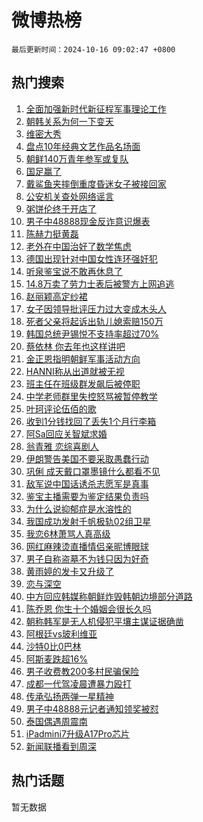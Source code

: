 # 微博热榜

`最后更新时间：2024-10-16 09:02:47 +0800`

## 热门搜索

1. [全面加强新时代新征程军事理论工作](https://m.weibo.cn/search?containerid=100103type%3D1%26t%3D10%26q%3D%23%E5%85%A8%E9%9D%A2%E5%8A%A0%E5%BC%BA%E6%96%B0%E6%97%B6%E4%BB%A3%E6%96%B0%E5%BE%81%E7%A8%8B%E5%86%9B%E4%BA%8B%E7%90%86%E8%AE%BA%E5%B7%A5%E4%BD%9C%23&stream_entry_id=51&isnewpage=1&extparam=seat%3D1%26pos%3D0%26dgr%3D0%26cate%3D10103%26q%3D%2523%25E5%2585%25A8%25E9%259D%25A2%25E5%258A%25A0%25E5%25BC%25BA%25E6%2596%25B0%25E6%2597%25B6%25E4%25BB%25A3%25E6%2596%25B0%25E5%25BE%2581%25E7%25A8%258B%25E5%2586%259B%25E4%25BA%258B%25E7%2590%2586%25E8%25AE%25BA%25E5%25B7%25A5%25E4%25BD%259C%2523%26c_type%3D51%26filter_type%3Drealtimehot%26stream_entry_id%3D51%26display_time%3D1729040566%26pre_seqid%3D17290405665639382951236)
1. [朝韩关系为何一下变天](https://m.weibo.cn/search?containerid=100103type%3D1%26t%3D10%26q%3D%23%E6%9C%9D%E9%9F%A9%E5%85%B3%E7%B3%BB%E4%B8%BA%E4%BD%95%E4%B8%80%E4%B8%8B%E5%8F%98%E5%A4%A9%23&stream_entry_id=31&isnewpage=1&extparam=seat%3D1%26c_type%3D31%26dgr%3D0%26flag%3D2%26cate%3D5001%26realpos%3D1%26stream_entry_id%3D31%26pos%3D0%26band_rank%3D1%26lcate%3D5001%26filter_type%3Drealtimehot%26q%3D%2523%25E6%259C%259D%25E9%259F%25A9%25E5%2585%25B3%25E7%25B3%25BB%25E4%25B8%25BA%25E4%25BD%2595%25E4%25B8%2580%25E4%25B8%258B%25E5%258F%2598%25E5%25A4%25A9%2523%26display_time%3D1729040566%26pre_seqid%3D17290405665639382951236)
1. [维密大秀](https://m.weibo.cn/search?containerid=100103type%3D1%26t%3D10%26q%3D%23%E7%BB%B4%E5%AF%86%E5%A4%A7%E7%A7%80%23&stream_entry_id=31&isnewpage=1&extparam=seat%3D1%26c_type%3D31%26dgr%3D0%26flag%3D1%26cate%3D5001%26realpos%3D2%26stream_entry_id%3D31%26pos%3D1%26band_rank%3D2%26lcate%3D5001%26filter_type%3Drealtimehot%26q%3D%2523%25E7%25BB%25B4%25E5%25AF%2586%25E5%25A4%25A7%25E7%25A7%2580%2523%26display_time%3D1729040566%26pre_seqid%3D17290405665639382951236)
1. [盘点10年经典文艺作品名场面](https://m.weibo.cn/search?containerid=100103type%3D1%26t%3D10%26q%3D%23%E7%9B%98%E7%82%B910%E5%B9%B4%E7%BB%8F%E5%85%B8%E6%96%87%E8%89%BA%E4%BD%9C%E5%93%81%E5%90%8D%E5%9C%BA%E9%9D%A2%23&stream_entry_id=31&isnewpage=1&extparam=seat%3D1%26c_type%3D31%26dgr%3D0%26flag%3D0%26cate%3D5001%26realpos%3D3%26stream_entry_id%3D31%26pos%3D2%26band_rank%3D3%26lcate%3D5001%26filter_type%3Drealtimehot%26q%3D%2523%25E7%259B%2598%25E7%2582%25B910%25E5%25B9%25B4%25E7%25BB%258F%25E5%2585%25B8%25E6%2596%2587%25E8%2589%25BA%25E4%25BD%259C%25E5%2593%2581%25E5%2590%258D%25E5%259C%25BA%25E9%259D%25A2%2523%26display_time%3D1729040566%26pre_seqid%3D17290405665639382951236)
1. [朝鲜140万青年参军或复队](https://m.weibo.cn/search?containerid=100103type%3D1%26t%3D10%26q%3D%23%E6%9C%9D%E9%B2%9C140%E4%B8%87%E9%9D%92%E5%B9%B4%E5%8F%82%E5%86%9B%E6%88%96%E5%A4%8D%E9%98%9F%23&stream_entry_id=31&isnewpage=1&extparam=seat%3D1%26c_type%3D31%26dgr%3D0%26flag%3D1%26cate%3D5001%26realpos%3D4%26stream_entry_id%3D31%26pos%3D3%26band_rank%3D4%26lcate%3D5001%26filter_type%3Drealtimehot%26q%3D%2523%25E6%259C%259D%25E9%25B2%259C140%25E4%25B8%2587%25E9%259D%2592%25E5%25B9%25B4%25E5%258F%2582%25E5%2586%259B%25E6%2588%2596%25E5%25A4%258D%25E9%2598%259F%2523%26display_time%3D1729040566%26pre_seqid%3D17290405665639382951236)
1. [国足赢了](https://m.weibo.cn/search?containerid=100103type%3D1%26t%3D10%26q%3D%E5%9B%BD%E8%B6%B3%E8%B5%A2%E4%BA%86&stream_entry_id=31&isnewpage=1&extparam=seat%3D1%26c_type%3D31%26dgr%3D0%26flag%3D0%26cate%3D5001%26realpos%3D5%26stream_entry_id%3D31%26pos%3D4%26band_rank%3D5%26lcate%3D5001%26filter_type%3Drealtimehot%26q%3D%25E5%259B%25BD%25E8%25B6%25B3%25E8%25B5%25A2%25E4%25BA%2586%26display_time%3D1729040566%26pre_seqid%3D17290405665639382951236)
1. [戴鲨鱼夹摔倒重度昏迷女子被接回家](https://m.weibo.cn/search?containerid=100103type%3D1%26t%3D10%26q%3D%23%E6%88%B4%E9%B2%A8%E9%B1%BC%E5%A4%B9%E6%91%94%E5%80%92%E9%87%8D%E5%BA%A6%E6%98%8F%E8%BF%B7%E5%A5%B3%E5%AD%90%E8%A2%AB%E6%8E%A5%E5%9B%9E%E5%AE%B6%23&stream_entry_id=31&isnewpage=1&extparam=seat%3D1%26c_type%3D31%26dgr%3D0%26flag%3D0%26cate%3D5001%26realpos%3D6%26stream_entry_id%3D31%26pos%3D5%26band_rank%3D6%26lcate%3D5001%26filter_type%3Drealtimehot%26q%3D%2523%25E6%2588%25B4%25E9%25B2%25A8%25E9%25B1%25BC%25E5%25A4%25B9%25E6%2591%2594%25E5%2580%2592%25E9%2587%258D%25E5%25BA%25A6%25E6%2598%258F%25E8%25BF%25B7%25E5%25A5%25B3%25E5%25AD%2590%25E8%25A2%25AB%25E6%258E%25A5%25E5%259B%259E%25E5%25AE%25B6%2523%26display_time%3D1729040566%26pre_seqid%3D17290405665639382951236)
1. [公安机关查处网络谣言](https://m.weibo.cn/search?containerid=100103type%3D1%26t%3D10%26q%3D%23%E5%85%AC%E5%AE%89%E6%9C%BA%E5%85%B3%E6%9F%A5%E5%A4%84%E7%BD%91%E7%BB%9C%E8%B0%A3%E8%A8%80%23&stream_entry_id=31&isnewpage=1&extparam=seat%3D1%26c_type%3D31%26dgr%3D0%26cate%3D5001%26stream_entry_id%3D31%26pos%3D6%26band_rank%3D7%26lcate%3D5001%26q%3D%2523%25E5%2585%25AC%25E5%25AE%2589%25E6%259C%25BA%25E5%2585%25B3%25E6%259F%25A5%25E5%25A4%2584%25E7%25BD%2591%25E7%25BB%259C%25E8%25B0%25A3%25E8%25A8%2580%2523%26is_ad_pos%3D1%26filter_type%3Drealtimehot%26adid%3D259256%26display_time%3D1729040566%26pre_seqid%3D17290405665639382951236)
1. [粥饼伦终于开店了](https://m.weibo.cn/search?containerid=100103type%3D1%26t%3D10%26q%3D%23%E7%B2%A5%E9%A5%BC%E4%BC%A6%E7%BB%88%E4%BA%8E%E5%BC%80%E5%BA%97%E4%BA%86%23&stream_entry_id=31&isnewpage=1&extparam=seat%3D1%26c_type%3D31%26dgr%3D0%26flag%3D0%26cate%3D5001%26realpos%3D7%26stream_entry_id%3D31%26pos%3D7%26band_rank%3D7%26lcate%3D5001%26filter_type%3Drealtimehot%26q%3D%2523%25E7%25B2%25A5%25E9%25A5%25BC%25E4%25BC%25A6%25E7%25BB%2588%25E4%25BA%258E%25E5%25BC%2580%25E5%25BA%2597%25E4%25BA%2586%2523%26display_time%3D1729040566%26pre_seqid%3D17290405665639382951236)
1. [男子中48888现金反诈意识爆表](https://m.weibo.cn/search?containerid=100103type%3D1%26t%3D10%26q%3D%23%E7%94%B7%E5%AD%90%E4%B8%AD48888%E7%8E%B0%E9%87%91%E5%8F%8D%E8%AF%88%E6%84%8F%E8%AF%86%E7%88%86%E8%A1%A8%23&stream_entry_id=31&isnewpage=1&extparam=seat%3D1%26c_type%3D31%26dgr%3D0%26flag%3D0%26cate%3D5001%26realpos%3D8%26stream_entry_id%3D31%26pos%3D8%26band_rank%3D8%26lcate%3D5001%26filter_type%3Drealtimehot%26q%3D%2523%25E7%2594%25B7%25E5%25AD%2590%25E4%25B8%25AD48888%25E7%258E%25B0%25E9%2587%2591%25E5%258F%258D%25E8%25AF%2588%25E6%2584%258F%25E8%25AF%2586%25E7%2588%2586%25E8%25A1%25A8%2523%26display_time%3D1729040566%26pre_seqid%3D17290405665639382951236)
1. [陈赫力挺黄磊](https://m.weibo.cn/search?containerid=100103type%3D1%26t%3D10%26q%3D%23%E9%99%88%E8%B5%AB%E5%8A%9B%E6%8C%BA%E9%BB%84%E7%A3%8A%23&stream_entry_id=31&isnewpage=1&extparam=seat%3D1%26c_type%3D31%26dgr%3D0%26flag%3D0%26cate%3D5001%26realpos%3D9%26stream_entry_id%3D31%26pos%3D9%26band_rank%3D9%26lcate%3D5001%26filter_type%3Drealtimehot%26q%3D%2523%25E9%2599%2588%25E8%25B5%25AB%25E5%258A%259B%25E6%258C%25BA%25E9%25BB%2584%25E7%25A3%258A%2523%26display_time%3D1729040566%26pre_seqid%3D17290405665639382951236)
1. [老外在中国治好了数学焦虑](https://m.weibo.cn/search?containerid=100103type%3D1%26t%3D10%26q%3D%23%E8%80%81%E5%A4%96%E5%9C%A8%E4%B8%AD%E5%9B%BD%E6%B2%BB%E5%A5%BD%E4%BA%86%E6%95%B0%E5%AD%A6%E7%84%A6%E8%99%91%23&stream_entry_id=31&isnewpage=1&extparam=seat%3D1%26c_type%3D31%26dgr%3D0%26flag%3D0%26cate%3D5001%26realpos%3D10%26stream_entry_id%3D31%26pos%3D10%26band_rank%3D10%26lcate%3D5001%26filter_type%3Drealtimehot%26q%3D%2523%25E8%2580%2581%25E5%25A4%2596%25E5%259C%25A8%25E4%25B8%25AD%25E5%259B%25BD%25E6%25B2%25BB%25E5%25A5%25BD%25E4%25BA%2586%25E6%2595%25B0%25E5%25AD%25A6%25E7%2584%25A6%25E8%2599%2591%2523%26display_time%3D1729040566%26pre_seqid%3D17290405665639382951236)
1. [德国出现针对中国女性连环强奸犯](https://m.weibo.cn/search?containerid=100103type%3D1%26t%3D10%26q%3D%23%E5%BE%B7%E5%9B%BD%E5%87%BA%E7%8E%B0%E9%92%88%E5%AF%B9%E4%B8%AD%E5%9B%BD%E5%A5%B3%E6%80%A7%E8%BF%9E%E7%8E%AF%E5%BC%BA%E5%A5%B8%E7%8A%AF%23&stream_entry_id=31&isnewpage=1&extparam=seat%3D1%26c_type%3D31%26dgr%3D0%26flag%3D1%26cate%3D5001%26realpos%3D11%26stream_entry_id%3D31%26pos%3D11%26band_rank%3D11%26lcate%3D5001%26filter_type%3Drealtimehot%26q%3D%2523%25E5%25BE%25B7%25E5%259B%25BD%25E5%2587%25BA%25E7%258E%25B0%25E9%2592%2588%25E5%25AF%25B9%25E4%25B8%25AD%25E5%259B%25BD%25E5%25A5%25B3%25E6%2580%25A7%25E8%25BF%259E%25E7%258E%25AF%25E5%25BC%25BA%25E5%25A5%25B8%25E7%258A%25AF%2523%26display_time%3D1729040566%26pre_seqid%3D17290405665639382951236)
1. [听泉鉴宝说不敢再休息了](https://m.weibo.cn/search?containerid=100103type%3D1%26t%3D10%26q%3D%23%E5%90%AC%E6%B3%89%E9%89%B4%E5%AE%9D%E8%AF%B4%E4%B8%8D%E6%95%A2%E5%86%8D%E4%BC%91%E6%81%AF%E4%BA%86%23&stream_entry_id=31&isnewpage=1&extparam=seat%3D1%26c_type%3D31%26dgr%3D0%26flag%3D2%26cate%3D5001%26realpos%3D12%26stream_entry_id%3D31%26pos%3D12%26band_rank%3D12%26lcate%3D5001%26filter_type%3Drealtimehot%26q%3D%2523%25E5%2590%25AC%25E6%25B3%2589%25E9%2589%25B4%25E5%25AE%259D%25E8%25AF%25B4%25E4%25B8%258D%25E6%2595%25A2%25E5%2586%258D%25E4%25BC%2591%25E6%2581%25AF%25E4%25BA%2586%2523%26display_time%3D1729040566%26pre_seqid%3D17290405665639382951236)
1. [14.8万卖了劳力士表后被警方上网追逃](https://m.weibo.cn/search?containerid=100103type%3D1%26t%3D10%26q%3D%2314.8%E4%B8%87%E5%8D%96%E4%BA%86%E5%8A%B3%E5%8A%9B%E5%A3%AB%E8%A1%A8%E5%90%8E%E8%A2%AB%E8%AD%A6%E6%96%B9%E4%B8%8A%E7%BD%91%E8%BF%BD%E9%80%83%23&stream_entry_id=31&isnewpage=1&extparam=seat%3D1%26c_type%3D31%26dgr%3D0%26flag%3D0%26cate%3D5001%26realpos%3D13%26stream_entry_id%3D31%26pos%3D13%26band_rank%3D13%26lcate%3D5001%26filter_type%3Drealtimehot%26q%3D%252314.8%25E4%25B8%2587%25E5%258D%2596%25E4%25BA%2586%25E5%258A%25B3%25E5%258A%259B%25E5%25A3%25AB%25E8%25A1%25A8%25E5%2590%258E%25E8%25A2%25AB%25E8%25AD%25A6%25E6%2596%25B9%25E4%25B8%258A%25E7%25BD%2591%25E8%25BF%25BD%25E9%2580%2583%2523%26display_time%3D1729040566%26pre_seqid%3D17290405665639382951236)
1. [赵丽颖高定纱裙](https://m.weibo.cn/search?containerid=100103type%3D1%26t%3D10%26q%3D%23%E8%B5%B5%E4%B8%BD%E9%A2%96%E9%AB%98%E5%AE%9A%E7%BA%B1%E8%A3%99%23&stream_entry_id=31&isnewpage=1&extparam=seat%3D1%26c_type%3D31%26dgr%3D0%26flag%3D1%26cate%3D5001%26realpos%3D14%26stream_entry_id%3D31%26pos%3D14%26band_rank%3D14%26lcate%3D5001%26filter_type%3Drealtimehot%26q%3D%2523%25E8%25B5%25B5%25E4%25B8%25BD%25E9%25A2%2596%25E9%25AB%2598%25E5%25AE%259A%25E7%25BA%25B1%25E8%25A3%2599%2523%26display_time%3D1729040566%26pre_seqid%3D17290405665639382951236)
1. [女子因领导批评压力过大变成木头人](https://m.weibo.cn/search?containerid=100103type%3D1%26t%3D10%26q%3D%23%E5%A5%B3%E5%AD%90%E5%9B%A0%E9%A2%86%E5%AF%BC%E6%89%B9%E8%AF%84%E5%8E%8B%E5%8A%9B%E8%BF%87%E5%A4%A7%E5%8F%98%E6%88%90%E6%9C%A8%E5%A4%B4%E4%BA%BA%23&stream_entry_id=31&isnewpage=1&extparam=seat%3D1%26c_type%3D31%26dgr%3D0%26flag%3D0%26cate%3D5001%26realpos%3D15%26stream_entry_id%3D31%26pos%3D15%26band_rank%3D15%26lcate%3D5001%26filter_type%3Drealtimehot%26q%3D%2523%25E5%25A5%25B3%25E5%25AD%2590%25E5%259B%25A0%25E9%25A2%2586%25E5%25AF%25BC%25E6%2589%25B9%25E8%25AF%2584%25E5%258E%258B%25E5%258A%259B%25E8%25BF%2587%25E5%25A4%25A7%25E5%258F%2598%25E6%2588%2590%25E6%259C%25A8%25E5%25A4%25B4%25E4%25BA%25BA%2523%26display_time%3D1729040566%26pre_seqid%3D17290405665639382951236)
1. [死者父亲将起诉出轨儿媳索赔150万](https://m.weibo.cn/search?containerid=100103type%3D1%26t%3D10%26q%3D%23%E6%AD%BB%E8%80%85%E7%88%B6%E4%BA%B2%E5%B0%86%E8%B5%B7%E8%AF%89%E5%87%BA%E8%BD%A8%E5%84%BF%E5%AA%B3%E7%B4%A2%E8%B5%94150%E4%B8%87%23&stream_entry_id=31&isnewpage=1&extparam=seat%3D1%26c_type%3D31%26dgr%3D0%26flag%3D0%26cate%3D5001%26realpos%3D16%26stream_entry_id%3D31%26pos%3D16%26band_rank%3D16%26lcate%3D5001%26filter_type%3Drealtimehot%26q%3D%2523%25E6%25AD%25BB%25E8%2580%2585%25E7%2588%25B6%25E4%25BA%25B2%25E5%25B0%2586%25E8%25B5%25B7%25E8%25AF%2589%25E5%2587%25BA%25E8%25BD%25A8%25E5%2584%25BF%25E5%25AA%25B3%25E7%25B4%25A2%25E8%25B5%2594150%25E4%25B8%2587%2523%26display_time%3D1729040566%26pre_seqid%3D17290405665639382951236)
1. [韩国总统尹锡悦不支持率超过70%](https://m.weibo.cn/search?containerid=100103type%3D1%26t%3D10%26q%3D%23%E9%9F%A9%E5%9B%BD%E6%80%BB%E7%BB%9F%E5%B0%B9%E9%94%A1%E6%82%A6%E4%B8%8D%E6%94%AF%E6%8C%81%E7%8E%87%E8%B6%85%E8%BF%8770%25%23&stream_entry_id=31&isnewpage=1&extparam=seat%3D1%26c_type%3D31%26dgr%3D0%26flag%3D0%26cate%3D5001%26realpos%3D17%26stream_entry_id%3D31%26pos%3D17%26band_rank%3D17%26lcate%3D5001%26filter_type%3Drealtimehot%26q%3D%2523%25E9%259F%25A9%25E5%259B%25BD%25E6%2580%25BB%25E7%25BB%259F%25E5%25B0%25B9%25E9%2594%25A1%25E6%2582%25A6%25E4%25B8%258D%25E6%2594%25AF%25E6%258C%2581%25E7%258E%2587%25E8%25B6%2585%25E8%25BF%258770%2525%2523%26display_time%3D1729040566%26pre_seqid%3D17290405665639382951236)
1. [蔡依林 你去年也这样讲吧](https://m.weibo.cn/search?containerid=100103type%3D1%26t%3D10%26q%3D%E8%94%A1%E4%BE%9D%E6%9E%97+%E4%BD%A0%E5%8E%BB%E5%B9%B4%E4%B9%9F%E8%BF%99%E6%A0%B7%E8%AE%B2%E5%90%A7&stream_entry_id=31&isnewpage=1&extparam=seat%3D1%26c_type%3D31%26dgr%3D0%26flag%3D0%26cate%3D5001%26realpos%3D18%26stream_entry_id%3D31%26pos%3D18%26band_rank%3D18%26lcate%3D5001%26filter_type%3Drealtimehot%26q%3D%25E8%2594%25A1%25E4%25BE%259D%25E6%259E%2597%2520%25E4%25BD%25A0%25E5%258E%25BB%25E5%25B9%25B4%25E4%25B9%259F%25E8%25BF%2599%25E6%25A0%25B7%25E8%25AE%25B2%25E5%2590%25A7%26display_time%3D1729040566%26pre_seqid%3D17290405665639382951236)
1. [金正恩指明朝鲜军事活动方向](https://m.weibo.cn/search?containerid=100103type%3D1%26t%3D10%26q%3D%23%E9%87%91%E6%AD%A3%E6%81%A9%E6%8C%87%E6%98%8E%E6%9C%9D%E9%B2%9C%E5%86%9B%E4%BA%8B%E6%B4%BB%E5%8A%A8%E6%96%B9%E5%90%91%23&stream_entry_id=31&isnewpage=1&extparam=seat%3D1%26c_type%3D31%26dgr%3D0%26flag%3D0%26cate%3D5001%26realpos%3D19%26stream_entry_id%3D31%26pos%3D19%26band_rank%3D19%26lcate%3D5001%26filter_type%3Drealtimehot%26q%3D%2523%25E9%2587%2591%25E6%25AD%25A3%25E6%2581%25A9%25E6%258C%2587%25E6%2598%258E%25E6%259C%259D%25E9%25B2%259C%25E5%2586%259B%25E4%25BA%258B%25E6%25B4%25BB%25E5%258A%25A8%25E6%2596%25B9%25E5%2590%2591%2523%26display_time%3D1729040566%26pre_seqid%3D17290405665639382951236)
1. [HANNI称从出道就被无视](https://m.weibo.cn/search?containerid=100103type%3D1%26t%3D10%26q%3D%23HANNI%E7%A7%B0%E4%BB%8E%E5%87%BA%E9%81%93%E5%B0%B1%E8%A2%AB%E6%97%A0%E8%A7%86%23&stream_entry_id=31&isnewpage=1&extparam=seat%3D1%26c_type%3D31%26dgr%3D0%26flag%3D0%26cate%3D5001%26realpos%3D20%26stream_entry_id%3D31%26pos%3D20%26band_rank%3D20%26lcate%3D5001%26filter_type%3Drealtimehot%26q%3D%2523HANNI%25E7%25A7%25B0%25E4%25BB%258E%25E5%2587%25BA%25E9%2581%2593%25E5%25B0%25B1%25E8%25A2%25AB%25E6%2597%25A0%25E8%25A7%2586%2523%26display_time%3D1729040566%26pre_seqid%3D17290405665639382951236)
1. [班主任在班级群发飙后被停职](https://m.weibo.cn/search?containerid=100103type%3D1%26t%3D10%26q%3D%23%E7%8F%AD%E4%B8%BB%E4%BB%BB%E5%9C%A8%E7%8F%AD%E7%BA%A7%E7%BE%A4%E5%8F%91%E9%A3%99%E5%90%8E%E8%A2%AB%E5%81%9C%E8%81%8C%23&stream_entry_id=31&isnewpage=1&extparam=seat%3D1%26c_type%3D31%26dgr%3D0%26flag%3D2%26cate%3D5001%26realpos%3D21%26stream_entry_id%3D31%26pos%3D21%26band_rank%3D21%26lcate%3D5001%26filter_type%3Drealtimehot%26q%3D%2523%25E7%258F%25AD%25E4%25B8%25BB%25E4%25BB%25BB%25E5%259C%25A8%25E7%258F%25AD%25E7%25BA%25A7%25E7%25BE%25A4%25E5%258F%2591%25E9%25A3%2599%25E5%2590%258E%25E8%25A2%25AB%25E5%2581%259C%25E8%2581%258C%2523%26display_time%3D1729040566%26pre_seqid%3D17290405665639382951236)
1. [中学老师群里失控怒骂被暂停教学](https://m.weibo.cn/search?containerid=100103type%3D1%26t%3D10%26q%3D%23%E4%B8%AD%E5%AD%A6%E8%80%81%E5%B8%88%E7%BE%A4%E9%87%8C%E5%A4%B1%E6%8E%A7%E6%80%92%E9%AA%82%E8%A2%AB%E6%9A%82%E5%81%9C%E6%95%99%E5%AD%A6%23&stream_entry_id=31&isnewpage=1&extparam=seat%3D1%26c_type%3D31%26dgr%3D0%26flag%3D0%26cate%3D5001%26realpos%3D22%26stream_entry_id%3D31%26pos%3D22%26band_rank%3D22%26lcate%3D5001%26filter_type%3Drealtimehot%26q%3D%2523%25E4%25B8%25AD%25E5%25AD%25A6%25E8%2580%2581%25E5%25B8%2588%25E7%25BE%25A4%25E9%2587%258C%25E5%25A4%25B1%25E6%258E%25A7%25E6%2580%2592%25E9%25AA%2582%25E8%25A2%25AB%25E6%259A%2582%25E5%2581%259C%25E6%2595%2599%25E5%25AD%25A6%2523%26display_time%3D1729040566%26pre_seqid%3D17290405665639382951236)
1. [叶珂评论伍佰的歌](https://m.weibo.cn/search?containerid=100103type%3D1%26t%3D10%26q%3D%23%E5%8F%B6%E7%8F%82%E8%AF%84%E8%AE%BA%E4%BC%8D%E4%BD%B0%E7%9A%84%E6%AD%8C%23&stream_entry_id=31&isnewpage=1&extparam=seat%3D1%26c_type%3D31%26dgr%3D0%26flag%3D0%26cate%3D5001%26realpos%3D23%26stream_entry_id%3D31%26pos%3D23%26band_rank%3D23%26lcate%3D5001%26filter_type%3Drealtimehot%26q%3D%2523%25E5%258F%25B6%25E7%258F%2582%25E8%25AF%2584%25E8%25AE%25BA%25E4%25BC%258D%25E4%25BD%25B0%25E7%259A%2584%25E6%25AD%258C%2523%26display_time%3D1729040566%26pre_seqid%3D17290405665639382951236)
1. [收到1分钱找回了丢失1个月行李箱](https://m.weibo.cn/search?containerid=100103type%3D1%26t%3D10%26q%3D%23%E6%94%B6%E5%88%B01%E5%88%86%E9%92%B1%E6%89%BE%E5%9B%9E%E4%BA%86%E4%B8%A2%E5%A4%B11%E4%B8%AA%E6%9C%88%E8%A1%8C%E6%9D%8E%E7%AE%B1%23&stream_entry_id=31&isnewpage=1&extparam=seat%3D1%26c_type%3D31%26dgr%3D0%26flag%3D32768%26cate%3D5001%26realpos%3D24%26stream_entry_id%3D31%26pos%3D24%26band_rank%3D24%26lcate%3D5001%26filter_type%3Drealtimehot%26q%3D%2523%25E6%2594%25B6%25E5%2588%25B01%25E5%2588%2586%25E9%2592%25B1%25E6%2589%25BE%25E5%259B%259E%25E4%25BA%2586%25E4%25B8%25A2%25E5%25A4%25B11%25E4%25B8%25AA%25E6%259C%2588%25E8%25A1%258C%25E6%259D%258E%25E7%25AE%25B1%2523%26display_time%3D1729040566%26pre_seqid%3D17290405665639382951236)
1. [阿Sa回应关智斌求婚](https://m.weibo.cn/search?containerid=100103type%3D1%26t%3D10%26q%3D%23%E9%98%BFSa%E5%9B%9E%E5%BA%94%E5%85%B3%E6%99%BA%E6%96%8C%E6%B1%82%E5%A9%9A%23&stream_entry_id=31&isnewpage=1&extparam=seat%3D1%26c_type%3D31%26dgr%3D0%26flag%3D0%26cate%3D5001%26realpos%3D25%26stream_entry_id%3D31%26pos%3D25%26band_rank%3D25%26lcate%3D5001%26filter_type%3Drealtimehot%26q%3D%2523%25E9%2598%25BFSa%25E5%259B%259E%25E5%25BA%2594%25E5%2585%25B3%25E6%2599%25BA%25E6%2596%258C%25E6%25B1%2582%25E5%25A9%259A%2523%26display_time%3D1729040566%26pre_seqid%3D17290405665639382951236)
1. [翁青雅 恋综喜剧人](https://m.weibo.cn/search?containerid=100103type%3D1%26t%3D10%26q%3D%E7%BF%81%E9%9D%92%E9%9B%85+%E6%81%8B%E7%BB%BC%E5%96%9C%E5%89%A7%E4%BA%BA&stream_entry_id=31&isnewpage=1&extparam=seat%3D1%26c_type%3D31%26dgr%3D0%26flag%3D1%26cate%3D5001%26realpos%3D26%26stream_entry_id%3D31%26pos%3D26%26band_rank%3D26%26lcate%3D5001%26filter_type%3Drealtimehot%26q%3D%25E7%25BF%2581%25E9%259D%2592%25E9%259B%2585%2520%25E6%2581%258B%25E7%25BB%25BC%25E5%2596%259C%25E5%2589%25A7%25E4%25BA%25BA%26display_time%3D1729040566%26pre_seqid%3D17290405665639382951236)
1. [伊朗警告美国不要采取愚蠢行动](https://m.weibo.cn/search?containerid=100103type%3D1%26t%3D10%26q%3D%23%E4%BC%8A%E6%9C%97%E8%AD%A6%E5%91%8A%E7%BE%8E%E5%9B%BD%E4%B8%8D%E8%A6%81%E9%87%87%E5%8F%96%E6%84%9A%E8%A0%A2%E8%A1%8C%E5%8A%A8%23&stream_entry_id=31&isnewpage=1&extparam=seat%3D1%26c_type%3D31%26dgr%3D0%26flag%3D1%26cate%3D5001%26realpos%3D27%26stream_entry_id%3D31%26pos%3D27%26band_rank%3D27%26lcate%3D5001%26filter_type%3Drealtimehot%26q%3D%2523%25E4%25BC%258A%25E6%259C%2597%25E8%25AD%25A6%25E5%2591%258A%25E7%25BE%258E%25E5%259B%25BD%25E4%25B8%258D%25E8%25A6%2581%25E9%2587%2587%25E5%258F%2596%25E6%2584%259A%25E8%25A0%25A2%25E8%25A1%258C%25E5%258A%25A8%2523%26display_time%3D1729040566%26pre_seqid%3D17290405665639382951236)
1. [巩俐 成天戴口罩墨镜什么都看不见](https://m.weibo.cn/search?containerid=100103type%3D1%26t%3D10%26q%3D%E5%B7%A9%E4%BF%90+%E6%88%90%E5%A4%A9%E6%88%B4%E5%8F%A3%E7%BD%A9%E5%A2%A8%E9%95%9C%E4%BB%80%E4%B9%88%E9%83%BD%E7%9C%8B%E4%B8%8D%E8%A7%81&stream_entry_id=31&isnewpage=1&extparam=seat%3D1%26c_type%3D31%26dgr%3D0%26flag%3D0%26cate%3D5001%26realpos%3D28%26stream_entry_id%3D31%26pos%3D28%26band_rank%3D28%26lcate%3D5001%26filter_type%3Drealtimehot%26q%3D%25E5%25B7%25A9%25E4%25BF%2590%2520%25E6%2588%2590%25E5%25A4%25A9%25E6%2588%25B4%25E5%258F%25A3%25E7%25BD%25A9%25E5%25A2%25A8%25E9%2595%259C%25E4%25BB%2580%25E4%25B9%2588%25E9%2583%25BD%25E7%259C%258B%25E4%25B8%258D%25E8%25A7%2581%26display_time%3D1729040566%26pre_seqid%3D17290405665639382951236)
1. [敌军说中国话诱杀志愿军是真事](https://m.weibo.cn/search?containerid=100103type%3D1%26t%3D10%26q%3D%E6%95%8C%E5%86%9B%E8%AF%B4%E4%B8%AD%E5%9B%BD%E8%AF%9D%E8%AF%B1%E6%9D%80%E5%BF%97%E6%84%BF%E5%86%9B%E6%98%AF%E7%9C%9F%E4%BA%8B&stream_entry_id=31&isnewpage=1&extparam=seat%3D1%26c_type%3D31%26dgr%3D0%26flag%3D0%26cate%3D5001%26realpos%3D29%26stream_entry_id%3D31%26pos%3D29%26band_rank%3D29%26lcate%3D5001%26filter_type%3Drealtimehot%26q%3D%25E6%2595%258C%25E5%2586%259B%25E8%25AF%25B4%25E4%25B8%25AD%25E5%259B%25BD%25E8%25AF%259D%25E8%25AF%25B1%25E6%259D%2580%25E5%25BF%2597%25E6%2584%25BF%25E5%2586%259B%25E6%2598%25AF%25E7%259C%259F%25E4%25BA%258B%26display_time%3D1729040566%26pre_seqid%3D17290405665639382951236)
1. [鉴宝主播需要为鉴定结果负责吗](https://m.weibo.cn/search?containerid=100103type%3D1%26t%3D10%26q%3D%23%E9%89%B4%E5%AE%9D%E4%B8%BB%E6%92%AD%E9%9C%80%E8%A6%81%E4%B8%BA%E9%89%B4%E5%AE%9A%E7%BB%93%E6%9E%9C%E8%B4%9F%E8%B4%A3%E5%90%97%23&stream_entry_id=31&isnewpage=1&extparam=seat%3D1%26c_type%3D31%26dgr%3D0%26flag%3D0%26cate%3D5001%26realpos%3D30%26stream_entry_id%3D31%26pos%3D30%26band_rank%3D30%26lcate%3D5001%26filter_type%3Drealtimehot%26q%3D%2523%25E9%2589%25B4%25E5%25AE%259D%25E4%25B8%25BB%25E6%2592%25AD%25E9%259C%2580%25E8%25A6%2581%25E4%25B8%25BA%25E9%2589%25B4%25E5%25AE%259A%25E7%25BB%2593%25E6%259E%259C%25E8%25B4%259F%25E8%25B4%25A3%25E5%2590%2597%2523%26display_time%3D1729040566%26pre_seqid%3D17290405665639382951236)
1. [为什么说抑郁症是水溶性的](https://m.weibo.cn/search?containerid=100103type%3D1%26t%3D10%26q%3D%23%E4%B8%BA%E4%BB%80%E4%B9%88%E8%AF%B4%E6%8A%91%E9%83%81%E7%97%87%E6%98%AF%E6%B0%B4%E6%BA%B6%E6%80%A7%E7%9A%84%23&stream_entry_id=31&isnewpage=1&extparam=seat%3D1%26c_type%3D31%26dgr%3D0%26flag%3D0%26cate%3D5001%26realpos%3D31%26stream_entry_id%3D31%26pos%3D31%26band_rank%3D31%26lcate%3D5001%26filter_type%3Drealtimehot%26q%3D%2523%25E4%25B8%25BA%25E4%25BB%2580%25E4%25B9%2588%25E8%25AF%25B4%25E6%258A%2591%25E9%2583%2581%25E7%2597%2587%25E6%2598%25AF%25E6%25B0%25B4%25E6%25BA%25B6%25E6%2580%25A7%25E7%259A%2584%2523%26display_time%3D1729040566%26pre_seqid%3D17290405665639382951236)
1. [我国成功发射千帆极轨02组卫星](https://m.weibo.cn/search?containerid=100103type%3D1%26t%3D10%26q%3D%23%E6%88%91%E5%9B%BD%E6%88%90%E5%8A%9F%E5%8F%91%E5%B0%84%E5%8D%83%E5%B8%86%E6%9E%81%E8%BD%A802%E7%BB%84%E5%8D%AB%E6%98%9F%23&stream_entry_id=31&isnewpage=1&extparam=seat%3D1%26c_type%3D31%26dgr%3D0%26flag%3D0%26cate%3D5001%26realpos%3D32%26stream_entry_id%3D31%26pos%3D32%26band_rank%3D32%26lcate%3D5001%26filter_type%3Drealtimehot%26q%3D%2523%25E6%2588%2591%25E5%259B%25BD%25E6%2588%2590%25E5%258A%259F%25E5%258F%2591%25E5%25B0%2584%25E5%258D%2583%25E5%25B8%2586%25E6%259E%2581%25E8%25BD%25A802%25E7%25BB%2584%25E5%258D%25AB%25E6%2598%259F%2523%26display_time%3D1729040566%26pre_seqid%3D17290405665639382951236)
1. [我恋6林萧骂人真高级](https://m.weibo.cn/search?containerid=100103type%3D1%26t%3D10%26q%3D%E6%88%91%E6%81%8B6%E6%9E%97%E8%90%A7%E9%AA%82%E4%BA%BA%E7%9C%9F%E9%AB%98%E7%BA%A7&stream_entry_id=31&isnewpage=1&extparam=seat%3D1%26c_type%3D31%26dgr%3D0%26flag%3D1%26cate%3D5001%26realpos%3D33%26stream_entry_id%3D31%26pos%3D33%26band_rank%3D33%26lcate%3D5001%26filter_type%3Drealtimehot%26q%3D%25E6%2588%2591%25E6%2581%258B6%25E6%259E%2597%25E8%2590%25A7%25E9%25AA%2582%25E4%25BA%25BA%25E7%259C%259F%25E9%25AB%2598%25E7%25BA%25A7%26display_time%3D1729040566%26pre_seqid%3D17290405665639382951236)
1. [网红麻辣烫直播情侣亲昵博眼球](https://m.weibo.cn/search?containerid=100103type%3D1%26t%3D10%26q%3D%23%E7%BD%91%E7%BA%A2%E9%BA%BB%E8%BE%A3%E7%83%AB%E7%9B%B4%E6%92%AD%E6%83%85%E4%BE%A3%E4%BA%B2%E6%98%B5%E5%8D%9A%E7%9C%BC%E7%90%83%23&stream_entry_id=31&isnewpage=1&extparam=seat%3D1%26c_type%3D31%26dgr%3D0%26flag%3D0%26cate%3D5001%26realpos%3D34%26stream_entry_id%3D31%26pos%3D34%26band_rank%3D34%26lcate%3D5001%26filter_type%3Drealtimehot%26q%3D%2523%25E7%25BD%2591%25E7%25BA%25A2%25E9%25BA%25BB%25E8%25BE%25A3%25E7%2583%25AB%25E7%259B%25B4%25E6%2592%25AD%25E6%2583%2585%25E4%25BE%25A3%25E4%25BA%25B2%25E6%2598%25B5%25E5%258D%259A%25E7%259C%25BC%25E7%2590%2583%2523%26display_time%3D1729040566%26pre_seqid%3D17290405665639382951236)
1. [男子自称盗墓不为钱只因为好奇](https://m.weibo.cn/search?containerid=100103type%3D1%26t%3D10%26q%3D%23%E7%94%B7%E5%AD%90%E8%87%AA%E7%A7%B0%E7%9B%97%E5%A2%93%E4%B8%8D%E4%B8%BA%E9%92%B1%E5%8F%AA%E5%9B%A0%E4%B8%BA%E5%A5%BD%E5%A5%87%23&stream_entry_id=31&isnewpage=1&extparam=seat%3D1%26c_type%3D31%26dgr%3D0%26flag%3D0%26cate%3D5001%26realpos%3D35%26stream_entry_id%3D31%26pos%3D35%26band_rank%3D35%26lcate%3D5001%26filter_type%3Drealtimehot%26q%3D%2523%25E7%2594%25B7%25E5%25AD%2590%25E8%2587%25AA%25E7%25A7%25B0%25E7%259B%2597%25E5%25A2%2593%25E4%25B8%258D%25E4%25B8%25BA%25E9%2592%25B1%25E5%258F%25AA%25E5%259B%25A0%25E4%25B8%25BA%25E5%25A5%25BD%25E5%25A5%2587%2523%26display_time%3D1729040566%26pre_seqid%3D17290405665639382951236)
1. [黄雨婷的发卡又升级了](https://m.weibo.cn/search?containerid=100103type%3D1%26t%3D10%26q%3D%23%E9%BB%84%E9%9B%A8%E5%A9%B7%E7%9A%84%E5%8F%91%E5%8D%A1%E5%8F%88%E5%8D%87%E7%BA%A7%E4%BA%86%23&stream_entry_id=31&isnewpage=1&extparam=seat%3D1%26c_type%3D31%26dgr%3D0%26flag%3D0%26cate%3D5001%26realpos%3D36%26stream_entry_id%3D31%26pos%3D36%26band_rank%3D36%26lcate%3D5001%26filter_type%3Drealtimehot%26q%3D%2523%25E9%25BB%2584%25E9%259B%25A8%25E5%25A9%25B7%25E7%259A%2584%25E5%258F%2591%25E5%258D%25A1%25E5%258F%2588%25E5%258D%2587%25E7%25BA%25A7%25E4%25BA%2586%2523%26display_time%3D1729040566%26pre_seqid%3D17290405665639382951236)
1. [恋与深空](https://m.weibo.cn/search?containerid=100103type%3D1%26t%3D10%26q%3D%E6%81%8B%E4%B8%8E%E6%B7%B1%E7%A9%BA&stream_entry_id=31&isnewpage=1&extparam=seat%3D1%26c_type%3D31%26dgr%3D0%26flag%3D1%26cate%3D5001%26realpos%3D37%26stream_entry_id%3D31%26pos%3D37%26band_rank%3D37%26lcate%3D5001%26filter_type%3Drealtimehot%26q%3D%25E6%2581%258B%25E4%25B8%258E%25E6%25B7%25B1%25E7%25A9%25BA%26display_time%3D1729040566%26pre_seqid%3D17290405665639382951236)
1. [中方回应韩媒称朝鲜炸毁韩朝边境部分道路](https://m.weibo.cn/search?containerid=100103type%3D1%26t%3D10%26q%3D%23%E4%B8%AD%E6%96%B9%E5%9B%9E%E5%BA%94%E9%9F%A9%E5%AA%92%E7%A7%B0%E6%9C%9D%E9%B2%9C%E7%82%B8%E6%AF%81%E9%9F%A9%E6%9C%9D%E8%BE%B9%E5%A2%83%E9%83%A8%E5%88%86%E9%81%93%E8%B7%AF%23&stream_entry_id=31&isnewpage=1&extparam=seat%3D1%26c_type%3D31%26dgr%3D0%26flag%3D0%26cate%3D5001%26realpos%3D38%26stream_entry_id%3D31%26pos%3D38%26band_rank%3D38%26lcate%3D5001%26filter_type%3Drealtimehot%26q%3D%2523%25E4%25B8%25AD%25E6%2596%25B9%25E5%259B%259E%25E5%25BA%2594%25E9%259F%25A9%25E5%25AA%2592%25E7%25A7%25B0%25E6%259C%259D%25E9%25B2%259C%25E7%2582%25B8%25E6%25AF%2581%25E9%259F%25A9%25E6%259C%259D%25E8%25BE%25B9%25E5%25A2%2583%25E9%2583%25A8%25E5%2588%2586%25E9%2581%2593%25E8%25B7%25AF%2523%26display_time%3D1729040566%26pre_seqid%3D17290405665639382951236)
1. [陈乔恩 你生十个婚姻会很长久吗](https://m.weibo.cn/search?containerid=100103type%3D1%26t%3D10%26q%3D%E9%99%88%E4%B9%94%E6%81%A9+%E4%BD%A0%E7%94%9F%E5%8D%81%E4%B8%AA%E5%A9%9A%E5%A7%BB%E4%BC%9A%E5%BE%88%E9%95%BF%E4%B9%85%E5%90%97&stream_entry_id=31&isnewpage=1&extparam=seat%3D1%26c_type%3D31%26dgr%3D0%26flag%3D0%26cate%3D5001%26realpos%3D39%26stream_entry_id%3D31%26pos%3D39%26band_rank%3D39%26lcate%3D5001%26filter_type%3Drealtimehot%26q%3D%25E9%2599%2588%25E4%25B9%2594%25E6%2581%25A9%2520%25E4%25BD%25A0%25E7%2594%259F%25E5%258D%2581%25E4%25B8%25AA%25E5%25A9%259A%25E5%25A7%25BB%25E4%25BC%259A%25E5%25BE%2588%25E9%2595%25BF%25E4%25B9%2585%25E5%2590%2597%26display_time%3D1729040566%26pre_seqid%3D17290405665639382951236)
1. [朝称韩军是无人机侵犯平壤主谋证据确凿](https://m.weibo.cn/search?containerid=100103type%3D1%26t%3D10%26q%3D%23%E6%9C%9D%E7%A7%B0%E9%9F%A9%E5%86%9B%E6%98%AF%E6%97%A0%E4%BA%BA%E6%9C%BA%E4%BE%B5%E7%8A%AF%E5%B9%B3%E5%A3%A4%E4%B8%BB%E8%B0%8B%E8%AF%81%E6%8D%AE%E7%A1%AE%E5%87%BF%23&stream_entry_id=31&isnewpage=1&extparam=seat%3D1%26c_type%3D31%26dgr%3D0%26flag%3D0%26cate%3D5001%26realpos%3D40%26stream_entry_id%3D31%26pos%3D40%26band_rank%3D40%26lcate%3D5001%26filter_type%3Drealtimehot%26q%3D%2523%25E6%259C%259D%25E7%25A7%25B0%25E9%259F%25A9%25E5%2586%259B%25E6%2598%25AF%25E6%2597%25A0%25E4%25BA%25BA%25E6%259C%25BA%25E4%25BE%25B5%25E7%258A%25AF%25E5%25B9%25B3%25E5%25A3%25A4%25E4%25B8%25BB%25E8%25B0%258B%25E8%25AF%2581%25E6%258D%25AE%25E7%25A1%25AE%25E5%2587%25BF%2523%26display_time%3D1729040566%26pre_seqid%3D17290405665639382951236)
1. [阿根廷vs玻利维亚](https://m.weibo.cn/search?containerid=100103type%3D1%26t%3D10%26q%3D%23%E9%98%BF%E6%A0%B9%E5%BB%B7vs%E7%8E%BB%E5%88%A9%E7%BB%B4%E4%BA%9A%23&stream_entry_id=31&isnewpage=1&extparam=seat%3D1%26c_type%3D31%26dgr%3D0%26flag%3D1%26cate%3D5001%26realpos%3D41%26stream_entry_id%3D31%26pos%3D41%26band_rank%3D41%26lcate%3D5001%26filter_type%3Drealtimehot%26q%3D%2523%25E9%2598%25BF%25E6%25A0%25B9%25E5%25BB%25B7vs%25E7%258E%25BB%25E5%2588%25A9%25E7%25BB%25B4%25E4%25BA%259A%2523%26display_time%3D1729040566%26pre_seqid%3D17290405665639382951236)
1. [沙特0比0巴林](https://m.weibo.cn/search?containerid=100103type%3D1%26t%3D10%26q%3D%23%E6%B2%99%E7%89%B90%E6%AF%940%E5%B7%B4%E6%9E%97%23&stream_entry_id=31&isnewpage=1&extparam=seat%3D1%26c_type%3D31%26dgr%3D0%26flag%3D1%26cate%3D5001%26realpos%3D42%26stream_entry_id%3D31%26pos%3D42%26band_rank%3D42%26lcate%3D5001%26filter_type%3Drealtimehot%26q%3D%2523%25E6%25B2%2599%25E7%2589%25B90%25E6%25AF%25940%25E5%25B7%25B4%25E6%259E%2597%2523%26display_time%3D1729040566%26pre_seqid%3D17290405665639382951236)
1. [阿斯麦跌超16%](https://m.weibo.cn/search?containerid=100103type%3D1%26t%3D10%26q%3D%23%E9%98%BF%E6%96%AF%E9%BA%A6%E8%B7%8C%E8%B6%8516%25%23&stream_entry_id=31&isnewpage=1&extparam=seat%3D1%26c_type%3D31%26dgr%3D0%26flag%3D1%26cate%3D5001%26realpos%3D43%26stream_entry_id%3D31%26pos%3D43%26band_rank%3D43%26lcate%3D5001%26filter_type%3Drealtimehot%26q%3D%2523%25E9%2598%25BF%25E6%2596%25AF%25E9%25BA%25A6%25E8%25B7%258C%25E8%25B6%258516%2525%2523%26display_time%3D1729040566%26pre_seqid%3D17290405665639382951236)
1. [男子收费教200多村民骗保险](https://m.weibo.cn/search?containerid=100103type%3D1%26t%3D10%26q%3D%23%E7%94%B7%E5%AD%90%E6%94%B6%E8%B4%B9%E6%95%99200%E5%A4%9A%E6%9D%91%E6%B0%91%E9%AA%97%E4%BF%9D%E9%99%A9%23&stream_entry_id=31&isnewpage=1&extparam=seat%3D1%26c_type%3D31%26dgr%3D0%26flag%3D1%26cate%3D5001%26realpos%3D44%26stream_entry_id%3D31%26pos%3D44%26band_rank%3D44%26lcate%3D5001%26filter_type%3Drealtimehot%26q%3D%2523%25E7%2594%25B7%25E5%25AD%2590%25E6%2594%25B6%25E8%25B4%25B9%25E6%2595%2599200%25E5%25A4%259A%25E6%259D%2591%25E6%25B0%2591%25E9%25AA%2597%25E4%25BF%259D%25E9%2599%25A9%2523%26display_time%3D1729040566%26pre_seqid%3D17290405665639382951236)
1. [成都一代驾凌晨遭暴力殴打](https://m.weibo.cn/search?containerid=100103type%3D1%26t%3D10%26q%3D%23%E6%88%90%E9%83%BD%E4%B8%80%E4%BB%A3%E9%A9%BE%E5%87%8C%E6%99%A8%E9%81%AD%E6%9A%B4%E5%8A%9B%E6%AE%B4%E6%89%93%23&stream_entry_id=31&isnewpage=1&extparam=seat%3D1%26c_type%3D31%26dgr%3D0%26flag%3D0%26cate%3D5001%26realpos%3D45%26stream_entry_id%3D31%26pos%3D45%26band_rank%3D45%26lcate%3D5001%26filter_type%3Drealtimehot%26q%3D%2523%25E6%2588%2590%25E9%2583%25BD%25E4%25B8%2580%25E4%25BB%25A3%25E9%25A9%25BE%25E5%2587%258C%25E6%2599%25A8%25E9%2581%25AD%25E6%259A%25B4%25E5%258A%259B%25E6%25AE%25B4%25E6%2589%2593%2523%26display_time%3D1729040566%26pre_seqid%3D17290405665639382951236)
1. [传承弘扬两弹一星精神](https://m.weibo.cn/search?containerid=100103type%3D1%26t%3D10%26q%3D%23%E4%BC%A0%E6%89%BF%E5%BC%98%E6%89%AC%E4%B8%A4%E5%BC%B9%E4%B8%80%E6%98%9F%E7%B2%BE%E7%A5%9E%23&stream_entry_id=31&isnewpage=1&extparam=seat%3D1%26c_type%3D31%26dgr%3D0%26flag%3D1%26cate%3D5001%26realpos%3D46%26stream_entry_id%3D31%26pos%3D46%26band_rank%3D46%26lcate%3D5001%26filter_type%3Drealtimehot%26q%3D%2523%25E4%25BC%25A0%25E6%2589%25BF%25E5%25BC%2598%25E6%2589%25AC%25E4%25B8%25A4%25E5%25BC%25B9%25E4%25B8%2580%25E6%2598%259F%25E7%25B2%25BE%25E7%25A5%259E%2523%26display_time%3D1729040566%26pre_seqid%3D17290405665639382951236)
1. [男子中48888元记者通知领奖被怼](https://m.weibo.cn/search?containerid=100103type%3D1%26t%3D10%26q%3D%23%E7%94%B7%E5%AD%90%E4%B8%AD48888%E5%85%83%E8%AE%B0%E8%80%85%E9%80%9A%E7%9F%A5%E9%A2%86%E5%A5%96%E8%A2%AB%E6%80%BC%23&stream_entry_id=31&isnewpage=1&extparam=seat%3D1%26c_type%3D31%26dgr%3D0%26flag%3D0%26cate%3D5001%26realpos%3D47%26stream_entry_id%3D31%26pos%3D47%26band_rank%3D47%26lcate%3D5001%26filter_type%3Drealtimehot%26q%3D%2523%25E7%2594%25B7%25E5%25AD%2590%25E4%25B8%25AD48888%25E5%2585%2583%25E8%25AE%25B0%25E8%2580%2585%25E9%2580%259A%25E7%259F%25A5%25E9%25A2%2586%25E5%25A5%2596%25E8%25A2%25AB%25E6%2580%25BC%2523%26display_time%3D1729040566%26pre_seqid%3D17290405665639382951236)
1. [泰国偶遇周震南](https://m.weibo.cn/search?containerid=100103type%3D1%26t%3D10%26q%3D%E6%B3%B0%E5%9B%BD%E5%81%B6%E9%81%87%E5%91%A8%E9%9C%87%E5%8D%97&stream_entry_id=31&isnewpage=1&extparam=seat%3D1%26c_type%3D31%26dgr%3D0%26flag%3D1%26cate%3D5001%26realpos%3D48%26stream_entry_id%3D31%26pos%3D48%26band_rank%3D48%26lcate%3D5001%26filter_type%3Drealtimehot%26q%3D%25E6%25B3%25B0%25E5%259B%25BD%25E5%2581%25B6%25E9%2581%2587%25E5%2591%25A8%25E9%259C%2587%25E5%258D%2597%26display_time%3D1729040566%26pre_seqid%3D17290405665639382951236)
1. [iPadmini7升级A17Pro芯片](https://m.weibo.cn/search?containerid=100103type%3D1%26t%3D10%26q%3D%23iPadmini7%E5%8D%87%E7%BA%A7A17Pro%E8%8A%AF%E7%89%87%23&stream_entry_id=31&isnewpage=1&extparam=seat%3D1%26c_type%3D31%26dgr%3D0%26flag%3D1%26cate%3D5001%26realpos%3D49%26stream_entry_id%3D31%26pos%3D49%26band_rank%3D49%26lcate%3D5001%26filter_type%3Drealtimehot%26q%3D%2523iPadmini7%25E5%258D%2587%25E7%25BA%25A7A17Pro%25E8%258A%25AF%25E7%2589%2587%2523%26display_time%3D1729040566%26pre_seqid%3D17290405665639382951236)
1. [新闻联播看到周深](https://m.weibo.cn/search?containerid=100103type%3D1%26t%3D10%26q%3D%23%E6%96%B0%E9%97%BB%E8%81%94%E6%92%AD%E7%9C%8B%E5%88%B0%E5%91%A8%E6%B7%B1%23&stream_entry_id=31&isnewpage=1&extparam=seat%3D1%26c_type%3D31%26dgr%3D0%26flag%3D0%26cate%3D5001%26realpos%3D50%26stream_entry_id%3D31%26pos%3D50%26band_rank%3D50%26lcate%3D5001%26filter_type%3Drealtimehot%26q%3D%2523%25E6%2596%25B0%25E9%2597%25BB%25E8%2581%2594%25E6%2592%25AD%25E7%259C%258B%25E5%2588%25B0%25E5%2591%25A8%25E6%25B7%25B1%2523%26display_time%3D1729040566%26pre_seqid%3D17290405665639382951236)

## 热门话题

暂无数据
